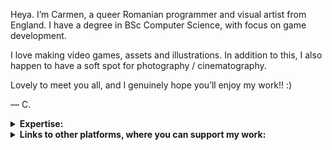 Heya. I’m Carmen, a queer Romanian programmer and visual artist from England. I have a degree in BSc Computer Science, with focus on game development. </p>
I love making video games, assets and illustrations. In addition to this, I also happen to have a soft spot for photography / cinematography. </p>
Lovely to meet you all, and I genuinely hope you’ll enjoy my work!! :) </p>
— C.

<details>
 <summary> <b> Expertise: </b> </summary> <blockquote>
 <br>

 <details>
  <summary> <b> Programming languages: </b> </summary> <blockquote>
  <br>
  <img src="https://img.shields.io/badge/Java-000000?style=for-the-badge" />
  <img src="https://img.shields.io/badge/C-A8B9CC?style=for-the-badge&logo=C&logoColor=white" />
  <img src="https://img.shields.io/badge/C++-00599C?style=for-the-badge&logo=Cplusplus&logoColor=white" />
  <img src="https://img.shields.io/badge/C Sharp-239120?style=for-the-badge&logo=Csharp&logoColor=white" />
  <br>
  <img src="https://img.shields.io/badge/OpenGL-5586A4?style=for-the-badge&logo=opengl&logoColor=white" />
  <br>

  <details>
   <summary> <b> also familiar with: </b> </summary>
   <br>
   <img src="https://img.shields.io/badge/Bash Shell-4EAA25?style=for-the-badge&logo=gnu bash&logoColor=white" />
   <img src="https://img.shields.io/badge/MATLAB-000000?style=for-the-badge" />
   <img src="https://img.shields.io/badge/HTML-E34F26?style=for-the-badge&logo=html5&logoColor=white" />
   <img src="https://img.shields.io/badge/CSS-1572B6?style=for-the-badge&logo=css3&logoColor=white" />
   <img src="https://img.shields.io/badge/Python-3776AB?style=for-the-badge&logo=python&logoColor=white" />
  </details>
 </details>
 <br>

 <details>
  <summary> <b> Software: </b> </summary> <blockquote>
  <br>
  <img src="https://img.shields.io/badge/Unity-000000?style=for-the-badge&logo=unity&logoColor=white" />
  <img src="https://img.shields.io/badge/Visual Studio-5C2D91?style=for-the-badge&logo=visualstudio&logoColor=white" />
  <img src="https://img.shields.io/badge/Visual Studio Code-007ACC?style=for-the-badge&logo=visualstudiocode&logoColor=white" />
  <br>
  <img src="https://img.shields.io/badge/Adobe Photoshop-31A8FF?style=for-the-badge&logo=adobephotoshop&logoColor=white" />
  <img src="https://img.shields.io/badge/Autodesk 3ds Max-000000?style=for-the-badge" />
  <img src="https://img.shields.io/badge/Aseprite-7D929E?style=for-the-badge&logo=aseprite&logoColor=white" />
  <br>

  <details>
   <summary> <b> also familiar with: </b> </summary>
   <br>
   <img src="https://img.shields.io/badge/Notion-000000?style=for-the-badge&logo=notion&logoColor=white" />
   <img src="https://img.shields.io/badge/Sublime Text-FF9800?style=for-the-badge&logo=sublimetext&logoColor=white" />
   <img src="https://img.shields.io/badge/Adobe Acrobat-EC1C24?style=for-the-badge&logo=adobeacrobatreader&logoColor=white" />
   <img src="https://img.shields.io/badge/Camtasia-000000?style=for-the-badge" />
  </details>
 </details>
 <br>

 <details>
  <summary> <b> Skills: </b> </summary> <blockquote>
  <br>
  <img src="https://img.shields.io/badge/programming-000000?style=for-the-badge" />
  <img src="https://img.shields.io/badge/game development-000000?style=for-the-badge" />
  <img src="https://img.shields.io/badge/software development-000000?style=for-the-badge" />
  <img src="https://img.shields.io/badge/algorithms & data structures-000000?style=for-the-badge" />
  
  <br>

  <details>
   <summary> <b> also familiar with: </b> </summary>
   <br>
   <img src="https://img.shields.io/badge/computer graphics-000000?style=for-the-badge" />
  </details>
  <br>
  
  <details>
   <summary> <b> hobbies: </b> </summary>
   <br>
   <img src="https://img.shields.io/badge/photography-000000?style=for-the-badge" />
  
  </details>
 </details>
</details>

<details>
 <summary> <b> Links to other platforms, where you can support my work: </b> </summary> <blockquote>
 <br>
 <details>
  <summary> <b> resume / portfolio: </b> </summary>
  <br>
  <a href="" target="_blank"> <img src="https://img.shields.io/badge/Linkedin-0A66C2?style=for-the-badge&logo=linkedin&logoColor=white" /> </a>
  <a href="https://www.artstation.com/lu_carmenrd" target="_blank"> <img src="https://img.shields.io/badge/ArtStation-13AFF0?style=for-the-badge&logo=artstation&logoColor=white" /> </a>
  <a href="https://www.behance.net/lu-carmenrd" target="_blank"> <img src="https://img.shields.io/badge/Behance-1769FF?style=for-the-badge&logo=behance&logoColor=white" /> </a>
  <a href="https://lucie-raoux.tumblr.com/" target="_blank"> <img src="https://img.shields.io/badge/Tumblr-36465D?style=for-the-badge&logo=tumblr&logoColor=white" /> </a>
  <a href="https://vimeo.com/lucarmenrd" target="_blank"> <img src="https://img.shields.io/badge/Vimeo-1AB7EA?style=for-the-badge&logo=vimeo&logoColor=white" /> </a>
  <a href="https://lucarmenrd.itch.io/" target="_blank"> <img src="https://img.shields.io/badge/Itch.io-FA5C5C?style=for-the-badge&logo=itchdotio&logoColor=white" /> </a>
 </details>

 <details>
  <summary> <b> devlogs: </b> </summary>
  <br>
  <a href="https://mastodon.gamedev.place/@lu_carmenrd" target="_blank"> <img src="https://img.shields.io/badge/Mastodon-6364FF?style=for-the-badge&logo=mastodon&logoColor=white" /> </a>
  <a href="https://cohost.org/lu-carmenrd" target="_blank"> <img src="https://img.shields.io/badge/cohost-83254f?style=for-the-badge" /> </a>
 </details>

 <details>
  <summary> <b> devlogs and artwork: </b> </summary>
  <br>
  <a href="https://twitter.com/lucie_raoux?t=-bhoxfmpuLilcT17VgbsFQ&s=09" target="_blank"> <img src="https://img.shields.io/badge/Twitter-1DA1F2?style=for-the-badge&logo=twitter&logoColor=white" /> </a>
  <a href="" target="_blank"> <img src="https://img.shields.io/badge/Hive-FF7A00?style=for-the-badge&logo=hive&logoColor=white" /> </a>
 </details>

 <details>
  <summary> <b> artwork only: </b> </summary>
  <br>
  <a href="https://instagram.com/lucie.raouxart?igshid=YmMyMTA2M2Y=" target="_blank"> <img src="https://img.shields.io/badge/Instagram-E4405F?style=for-the-badge&logo=instagram&logoColor=white" /> </a>
  <a href="https://inkblotapp.page.link/a2tF" target="_blank"> <img src="https://img.shields.io/badge/Inkblot-f7033c?style=for-the-badge" /> </a>
  <a href="http://www.artfol.me/lucie_raoux" target="_blank"> <img src="https://img.shields.io/badge/Artfol-ec7480?style=for-the-badge" /> </a>
  <a href="https://www.pillowfort.social/lucie_raoux" target="_blank"> <img src="https://img.shields.io/badge/Pillowfort-232b40?style=for-the-badge" /> </a>
  <a href="https://www.pixiv.net/users/88165849" target="_blank"> <img src="https://img.shields.io/badge/Pixiv-0096FA?style=for-the-badge&logo=pixiv&logoColor=white" /> </a>
 </details>

 <details>
  <summary> <b> photography: </b> </summary>
  <br>
  <a href="https://www.flickr.com/people/lucie_raoux/" target="_blank"> <img src="https://img.shields.io/badge/Flickr-0063DC?style=for-the-badge&logo=flickr&logoColor=white" /> </a>
  <a href="https://500px.com/p/lucie_raoux" target="_blank"> <img src="https://img.shields.io/badge/500px-0099E5?style=for-the-badge&logo=500px&logoColor=white" /> </a>
  <a href="https://vsco.co/lucie-raoux" target="_blank"> <img src="https://img.shields.io/badge/VSCO-000000?style=for-the-badge&logo=vsco&logoColor=white" /> </a>
 </details>
</details>
